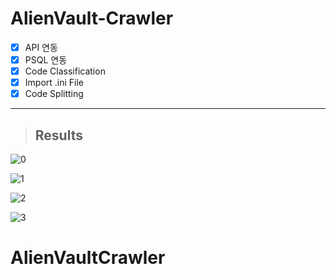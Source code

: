 # AlienVault-Crawler

- [x] API 연동
- [x] PSQL 연동
- [x] Code Classification
- [x] Import .ini File
- [x] Code Splitting
---

> ## Results

![0](https://user-images.githubusercontent.com/16969364/95675173-2114cd00-0bf0-11eb-91c2-1b1f18a8f550.PNG)

![1](https://user-images.githubusercontent.com/16969364/96962216-4f27d480-1541-11eb-9e81-37993e23e197.PNG)

![2](https://user-images.githubusercontent.com/16969364/96962214-4e8f3e00-1541-11eb-89b6-94b30f7dcb24.PNG)

![3](https://user-images.githubusercontent.com/16969364/95675174-2540ea80-0bf0-11eb-9700-df919e70b3f3.PNG)

# AlienVaultCrawler
